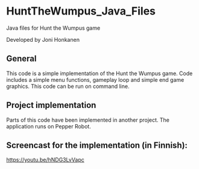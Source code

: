 # HuntTheWumpus_Java_Files
Java files for Hunt the Wumpus game

Developed by Joni Honkanen

## General
This code is a simple implementation of the Hunt the Wumpus game.
Code includes a simple menu functions, gameplay loop and simple end game graphics.
This code can be run on command line.

## Project implementation
Parts of this code have been implemented in another project.
The application runs on Pepper Robot.

## Screencast for the implementation (in Finnish):
https://youtu.be/hNDG3LvVapc